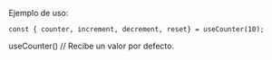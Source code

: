 Ejemplo de uso:
```
const { counter, increment, decrement, reset} = useCounter(10);
```

useCounter() // Recibe un valor por defecto.
